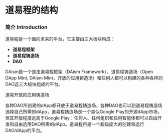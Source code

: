 # 道易程的结构

### 简介 Introduction

道易程是一个面向未来的平台，它主要由三大板块构成：

* **道易程框架**
* **道易程铸造场**
* **DAO**

DAism是一个是由道易程框架（DAism Framework）、道易程铸造场（Open DApp Mint, DAism Mint，开放的应用铸造场）和任何人都可以构建的各种各样的DAO这三大板块组成的平台。

道易开放的应用铸造场

各种DAO所创建的dApp都开放于道易程铸造场，各种DAO也可以到道易程铸造场选择自己所需的dApp，道易程铸造场是一个类似Google Play的开源dApp市场，但其开放程度远高于Google Play：任何人、任何组织和任何智能体都可以自由开发和自由选用DAO所需的dApp。道易程将是一个超级庞大的创建和运行DAO/dApp的平台。
